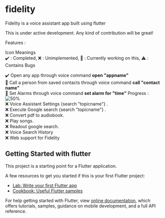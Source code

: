 # fidelity

Fidelity is a voice assistant app built using flutter

This is under active development. Any kind of contribution will be great!

Features : 

Icon Meanings <br> :heavy_check_mark: : Completed, :x: : Unimplemented, :construction: : Currently working on this, :warning: : Contains Bugs <br>

:heavy_check_mark: Open any app through voice command <B>open "appname"</B> <br>
:construction: Call a person from saved contacts through voice command <B>call "contact name"</B> <br>
:construction: Set Alarms through voice command <B>set alarm for "time"</B> Progress : ![50%](https://progress-bar.dev/20) <br>
:x: Voice Assistant Settings {search "topicname"} . <br>
:x: Execute Google search {search "topicname"} . <br>
:x: Convert pdf to audiobook. <br>
:x: Play songs. <br>
:x: Readout google search. <br>
:x: Voice Search History <br>
:x: Web support for Fidelity <br>



## Getting Started with flutter

This project is a starting point for a Flutter application.

A few resources to get you started if this is your first Flutter project:

- [Lab: Write your first Flutter app](https://flutter.dev/docs/get-started/codelab)
- [Cookbook: Useful Flutter samples](https://flutter.dev/docs/cookbook)

For help getting started with Flutter, view
[online documentation](https://flutter.dev/docs), which offers tutorials,
samples, guidance on mobile development, and a full API reference.
